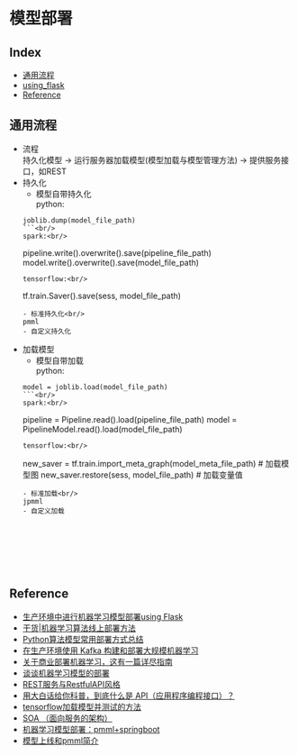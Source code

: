 模型部署
===

Index
---
- [通用流程](#通用流程)
- [using_flask](using_flask)
- [Reference](#Reference)

## 通用流程
- 流程<br/>
持久化模型 -> 运行服务器加载模型(模型加载与模型管理方法) -> 提供服务接口，如REST
- 持久化
  - 模型自带持久化<br/>
  python:<br/> 
  ```
  joblib.dump(model_file_path)
  ```<br/>
  spark:<br/> 
  ```
  pipeline.write().overwrite().save(pipeline_file_path)
  model.write().overwrite().save(model_file_path)
  ```<br/>
  tensorflow:<br/>
  ```
  tf.train.Saver().save(sess, model_file_path)
  ```<br/>
  - 标准持久化<br/>
  pmml
  - 自定义持久化
- 加载模型
  - 模型自带加载<br/>
  python:<br/>
  ```
  model = joblib.load(model_file_path)
  ```<br/>
  spark:<br/>
  ```
  pipeline = Pipeline.read().load(pipeline_file_path)
  model = PipelineModel.read().load(model_file_path)
  ```<br/>
  tensorflow:<br/>
  ```
  new_saver = tf.train.import_meta_graph(model_meta_file_path) # 加载模型图
  new_saver.restore(sess, model_file_path) # 加载变量值
  ```<br/>
  - 标准加载<br/> 
  jpmml
  - 自定义加载



  
  



## Reference
- [生产环境中进行机器学习模型部署using Flask](https://zhuanlan.zhihu.com/p/42418356)
- [干货|机器学习算法线上部署方法](https://zhuanlan.zhihu.com/p/23382412)
- [Python算法模型常用部署方式总结](http://knightyang.com/2017/10/18/python%E7%AE%97%E6%B3%95%E6%A8%A1%E5%9E%8B%E5%B8%B8%E7%94%A8%E9%83%A8%E7%BD%B2%E6%96%B9%E5%BC%8F%E6%80%BB%E7%BB%93/)
- [在生产环境使用 Kafka 构建和部署大规模机器学习](https://www.infoq.cn/article/build-deploy-scalable-machine-learning-production-kafka)
- [关于商业部署机器学习，这有一篇详尽指南](https://www.jiqizhixin.com/articles/2018-07-13-6)
- [谈谈机器学习模型的部署](https://my.oschina.net/taogang/blog/2222908)
- [REST服务与RestfulAPI风格](https://www.jianshu.com/p/43dae0b83755)
- [用大白话给你科普，到底什么是 API（应用程序编程接口）？](http://baijiahao.baidu.com/s?id=1597881116201407882&wfr=spider&for=pc)
- [tensorflow加载模型并测试的方法](https://blog.csdn.net/sjtuxx_lee/article/details/82663394)
- [SOA （面向服务的架构）](https://baike.baidu.com/item/SOA/2140650?fr=aladdin)
- [机器学习模型部署：pmml+springboot](https://www.jianshu.com/p/cf90ca0c2a74)
- [模型上线和pmml简介](http://tech.dianwoda.com/2018/07/18/mo-xing-shang-xian-he-pmmljian-jie/)
